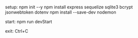 setup:
npm init --y
npm install express sequelize sqlite3 bcrypt jsonwebtoken dotenv
npm install --save-dev nodemon

start:
npm run devStart

exit:
Ctrl+C